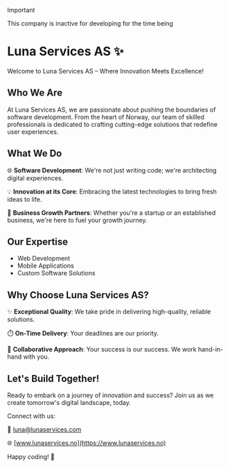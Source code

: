 > [!IMPORTANT]
> This company is inactive for developing for the time being

# Luna Services AS ✨

Welcome to Luna Services AS – Where Innovation Meets Excellence!

## Who We Are

At Luna Services AS, we are passionate about pushing the boundaries of software development. From the heart of Norway, our team of skilled professionals is dedicated to crafting cutting-edge solutions that redefine user experiences.

## What We Do

🌐 **Software Development**: We're not just writing code; we're architecting digital experiences.

💡 **Innovation at its Core**: Embracing the latest technologies to bring fresh ideas to life.

🚀 **Business Growth Partners**: Whether you're a startup or an established business, we're here to fuel your growth journey.

## Our Expertise

- Web Development
- Mobile Applications
- Custom Software Solutions

## Why Choose Luna Services AS?

✨ **Exceptional Quality**: We take pride in delivering high-quality, reliable solutions.

⏱️ **On-Time Delivery**: Your deadlines are our priority.

🤝 **Collaborative Approach**: Your success is our success. We work hand-in-hand with you.

## Let's Build Together!

Ready to embark on a journey of innovation and success? Join us as we create tomorrow's digital landscape, today.

Connect with us:

📧 [luna@lunaservices.com](mailto:luna@lunaservices.com)

🌐 [www.lunaservices.no](https://www.lunaservices.no)

Happy coding! 🚀
